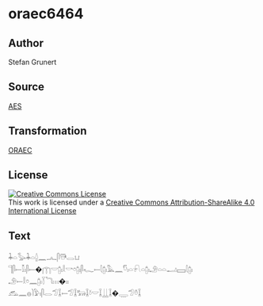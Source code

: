 # oraec6464

## Author

Stefan Grunert

## Source

[AES](https://github.com/simondschweitzer/aes)

## Transformation

[ORAEC](https://oraec.github.io/)

## License

<a rel="license" href="http://creativecommons.org/licenses/by-sa/4.0/"><img alt="Creative Commons License" style="border-width:0" src="https://i.creativecommons.org/l/by-sa/4.0/88x31.png" /></a><br />This work is licensed under a <a rel="license" href="http://creativecommons.org/licenses/by-sa/4.0/">Creative Commons Attribution-ShareAlike 4.0 International License</a>

## Text

𓇓𓏏𓅭𓇓𓏏𓐬𓈖𓂜𓋴𓇥𓂋𓂓<br>
𓊹𓋴𓍿𓎿𓏤𓋴𓍿�𓉲𓎟𓉺𓏤𓎛𓎡𓏌𓉺𓏤𓋴𓆑𓍿𓇛𓉺𓏤𓅓𓈖𓎸𓏤𓏏𓍯𓏏𓉺𓏤𓄂𓏏𓏏𓂝𓈙𓇛𓉺𓏤<br>
𓄂𓍿𓎛𓏌𓈖𓉺𓏤𓇅𓆓𓏥�𓏤𓏤<br>
𓃹𓈖𓐍𓌙𓅱𓏤𓋴𓂋𓅿𓆼𓍿𓅿𓆼𓃒𓆼𓍱𓎟𓆼𓋲𓆼�𓇾𓅿𓏊𓆼<br>
